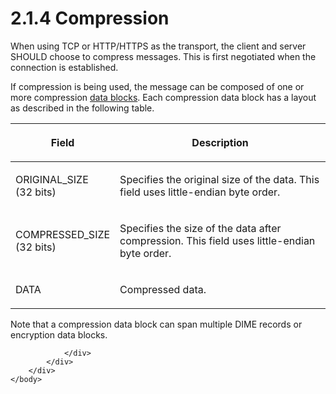 <html dir="LTR" xmlns:mshelp="http://msdn.microsoft.com/mshelp" xmlns:ddue="http://ddue.schemas.microsoft.com/authoring/2003/5" xmlns:xlink="http://www.w3.org/1999/xlink" xmlns:tool="http://www.microsoft.com/tooltip">
    <head>
        <meta http-equiv="Content-Type" content="text/html; CHARSET=utf-8"></meta>
        <meta name="save" content="history"></meta>
        <title>2.1.4 Compression</title>
        <xml>
            <mshelp:toctitle title="2.1.4 Compression"></mshelp:toctitle>
            <mshelp:rltitle title="[MS-SSAS]: Compression"></mshelp:rltitle>
            <mshelp:keyword index="A" term="d5d0c0b4-646a-4e20-96ea-543bc6bc1bef"></mshelp:keyword>
            <mshelp:attr name="DCSext.ContentType" value="open specification"></mshelp:attr>
            <mshelp:attr name="AssetID" value="d5d0c0b4-646a-4e20-96ea-543bc6bc1bef"></mshelp:attr>
            <mshelp:attr name="TopicType" value="kbRef"></mshelp:attr>
            <mshelp:attr name="DCSext.Title" value="[MS-SSAS]: Compression" />
        </xml>
    </head>
    <body>
        <div id="header">
            <h1 class="heading">2.1.4 Compression</h1>
        </div>
        <div id="mainSection">
            <div id="mainBody">
                <div id="allHistory" class="saveHistory"></div>
                <div id="sectionSection0" class="section" name="collapseableSection">
                    

<p>When using TCP or HTTP/HTTPS as the transport, the client
and server SHOULD choose to compress messages. This is first negotiated when
the connection is established.</p>

<p>If compression is being used, the message can be composed of
one or more compression <a href="8676f5ce-62d4-4244-a326-634bfed4aba4.html#gt_5730e966-96d3-404f-a42a-ba9b8380beb3">data
blocks</a>. Each compression data block has a layout as described in the
following table.</p>

<table>
 <thead>
  <tr>
   <th>
   <p>Field</p>
   </th>
   <th>
   <p>Description</p>
   </th>
  </tr>
 </thead>
 <tr>
  <td>
  <p>ORIGINAL_SIZE <br>
  (32 bits)</p>
  </td>
  <td>
  <p>Specifies the original size of the data. This field
  uses little-endian byte order.</p>
  </td>
 </tr>
 <tr>
  <td>
  <p>COMPRESSED_SIZE <br>
  (32 bits)</p>
  </td>
  <td>
  <p>Specifies the size of the data after compression. This
  field uses little-endian byte order.</p>
  </td>
 </tr>
 <tr>
  <td>
  <p>DATA</p>
  </td>
  <td>
  <p>Compressed data.</p>
  </td>
 </tr>
</table>

<p>Note that a compression data block can span multiple DIME
records or encryption data blocks.</p>


                </div>
            </div>
        </div>
    </body>
</html>